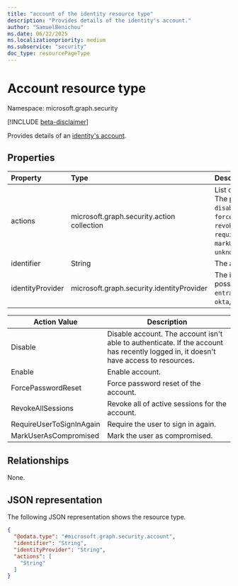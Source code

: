 ```yaml
---
title: "account of the identity resource type"
description: "Provides details of the identity's account."
author: "SamuelBenichou"
ms.date: 06/22/2025
ms.localizationpriority: medium
ms.subservice: "security"
doc_type: resourcePageType
---
```


# Account resource type

Namespace: microsoft.graph.security

[!INCLUDE [beta-disclaimer](../../includes/beta-disclaimer.md)]

Provides details of an [identity's account](../resources/security-identityaccounts.md).

## Properties
|Property| Type                                                                                                     | Description                 |
|:---|:---------------------------------------------------------------------------------------------------------|:----------------------------|
|actions| microsoft.graph.security.action collection                                                               | List of the type of action. The possible values are: `disable`, `enable`, `forcePasswordReset`, `revokeAllSessions`, `requireUserToSignInAgain`, `markUserAsCompromised`, `unknownFutureValue`.|
|identifier| String                                                                                                   | The account ID.             |
|identityProvider| microsoft.graph.security.identityProvider                                                                | The identity provider. The possible values are: `entraID`, `activeDirectory`, `okta`, `unknownFutureValue`.     |

| Action Value             | Description                                                                                                                          |
|--------------------------|--------------------------------------------------------------------------------------------------------------------------------------|
| Disable                  | Disable account. The account isn't able to authenticate. If the account has recently logged in, it doesn't have access to resources. |
| Enable                   | Enable account.                                                                                                                      |
| ForcePasswordReset       | Force password reset of the account.                                                                                                 |
| RevokeAllSessions        | Revoke all of active sessions for the account.                                                                                       |
| RequireUserToSignInAgain | Require the user to sign in again.                                                                                                   |
| MarkUserAsCompromised    | Mark the user as compromised.                                                                                                        |

## Relationships
None.

## JSON representation
The following JSON representation shows the resource type.
<!-- {
  "blockType": "resource",
  "@odata.type": "microsoft.graph.security.account"
}
-->
``` json
{
  "@odata.type": "#microsoft.graph.security.account",
  "identifier": "String",
  "identityProvider": "String",
  "actions": [
    "String"
  ]
}
```
